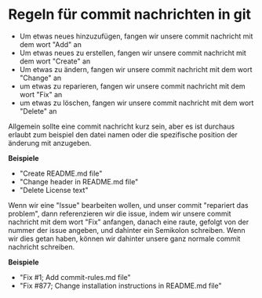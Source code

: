 # Regeln für commit nachrichten in git

- Um etwas neues hinzuzufügen, fangen wir unsere commit nachricht mit dem wort "Add" an
- Um etwas neues zu erstellen, fangen wir unsere commit nachricht mit dem wort "Create" an
- Um etwas zu ändern, fangen wir unsere commit nachricht mit dem wort "Change" an
- um etwas zu reparieren, fangen wir unsere commit nachricht mit dem wort "Fix" an
- um etwas zu löschen, fangen wir unsere commit nachricht mit dem wort "Delete" an

Allgemein sollte eine commit nachricht kurz sein, aber es ist durchaus erlaubt zum beispiel den datei namen oder die spezifische position der änderung mit anzugeben.

__Beispiele__

- "Create README.md file"
- "Change header in README.md file"
- "Delete License text"

Wenn wir eine "Issue" bearbeiten wollen, und unser commit "repariert das problem", dann referenzieren wir die issue, indem wir unsere commit nachricht mit dem wort "Fix" anfangen, danach eine raute, gefolgt von der nummer der issue angeben, und dahinter ein Semikolon schreiben. Wenn wir dies getan haben, können wir dahinter unsere ganz normale commit nachricht schreiben.

__Beispiele__

- "Fix #1; Add commit-rules.md file"
- "Fix #877; Change installation instructions in README.md file"

